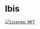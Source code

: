 # Ibis
[![License: MIT](https://img.shields.io/badge/License-MIT-yellow.svg)](https://opensource.org/licenses/MIT)

